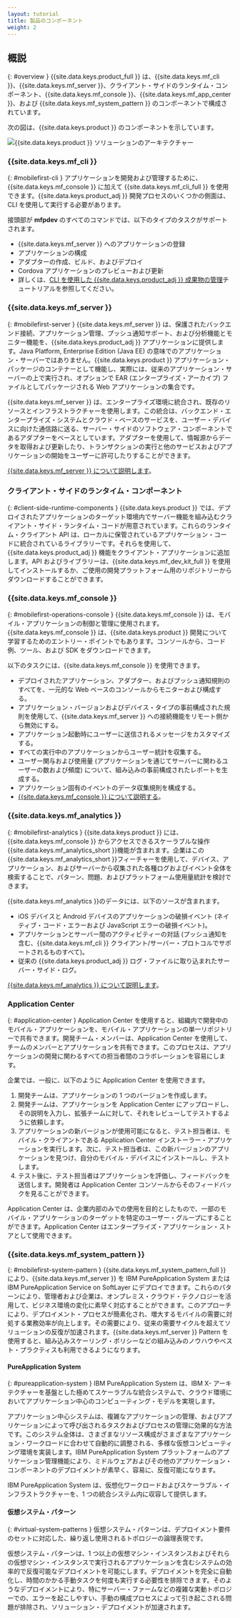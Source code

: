 ```yaml
---
layout: tutorial
title: 製品のコンポーネント
weight: 2
---
```

<!-- NLS_CHARSET=UTF-8 -->
## 概説
{: #overview }
{{site.data.keys.product_full }} は、{{site.data.keys.mf_cli }}、{{site.data.keys.mf_server }}、クライアント・サイドのランタイム・コンポーネント、{{site.data.keys.mf_console }}、{{site.data.keys.mf_app_center }}、および {{site.data.keys.mf_system_pattern }} のコンポーネントで構成されています。

次の図は、{{site.data.keys.product }} のコンポーネントを示しています。

![{{site.data.keys.product }} ソリューションのアーキテクチャー](architecture.jpg)

### {{site.data.keys.mf_cli }}
{: #mobilefirst-cli }
アプリケーションを開発および管理するために、{{site.data.keys.mf_console }} に加えて {{site.data.keys.mf_cli_full }} を使用できます。{{site.data.keys.product_adj }} 開発プロセスのいくつかの側面は、CLI を使用して実行する必要があります。

接頭部が **mfpdev** のすべてのコマンドでは、以下のタイプのタスクがサポートされます。

* {{site.data.keys.mf_server }} へのアプリケーションの登録
* アプリケーションの構成
* アダプターの作成、ビルド、およびデプロイ
* Cordova アプリケーションのプレビューおよび更新
* 詳しくは、[CLI を使用した {{site.data.keys.product_adj }} 成果物の管理](../../application-development/using-mobilefirst-cli-to-manage-mobilefirst-artifacts/)チュートリアルを参照してください。

### {{site.data.keys.mf_server }}
{: #mobilefirst-server }
{{site.data.keys.mf_server }} は、保護されたバックエンド接続、アプリケーション管理、プッシュ通知サポート、および分析機能とモニター機能を、{{site.data.keys.product_adj }} アプリケーションに提供します。Java Platform, Enterprise Edition (Java EE) の意味でのアプリケーション・サーバーではありません。{{site.data.keys.product }} アプリケーション・パッケージのコンテナーとして機能し、実際には、従来のアプリケーション・サーバーの上で実行され、オプションで EAR (エンタープライズ・アーカイブ) ファイルとしてパッケージされる Web アプリケーションの集合です。

{{site.data.keys.mf_server }} は、エンタープライズ環境に統合され、既存のリソースとインフラストラクチャーを使用します。この統合は、バックエンド・エンタープライズ・システムとクラウド・ベースのサービスを、ユーザー・デバイスに向けた通信路に送る、サーバー・サイドのソフトウェア・コンポーネントであるアダプターをベースとしています。アダプターを使用して、情報源からデータを取得および更新したり、トランザクションの実行と他のサービスおよびアプリケーションの開始をユーザーに許可したりすることができます。

[{{site.data.keys.mf_server }} について説明します](server)。

### クライアント・サイドのランタイム・コンポーネント
{: #client-side-runtime-components }
{{site.data.keys.product }} では、デプロイされたアプリケーションのターゲット環境内でサーバー機能を組み込むクライアント・サイド・ランタイム・コードが用意されています。これらのランタイム・クライアント API は、ローカルに保管されているアプリケーション・コードに統合されているライブラリーです。それらを使用して、{{site.data.keys.product_adj }} 機能をクライアント・アプリケーションに追加します。API およびライブラリーは、{{site.data.keys.mf_dev_kit_full }} を使用してインストールするか、ご使用の開発プラットフォーム用のリポジトリーからダウンロードすることができます。

### {{site.data.keys.mf_console }}
{: #mobilefirst-operations-console }
{{site.data.keys.mf_console }} は、モバイル・アプリケーションの制御と管理に使用されます。{{site.data.keys.mf_console }} は、{{site.data.keys.product }} 開発について学習するためのエントリー・ポイントでもあります。コンソールから、コード例、ツール、および SDK をダウンロードできます。

以下のタスクには、{{site.data.keys.mf_console }} を使用できます。

* デプロイされたアプリケーション、アダプター、およびプッシュ通知規則のすべてを、一元的な Web ベースのコンソールからモニターおよび構成する。
* アプリケーション・バージョンおよびデバイス・タイプの事前構成された規則を使用して、{{site.data.keys.mf_server }} への接続機能をリモート側から無効にする。
* アプリケーション起動時にユーザーに送信されるメッセージをカスタマイズする。
* すべての実行中のアプリケーションからユーザー統計を収集する。
* ユーザー関与および使用量 (アプリケーションを通じてサーバーに関わるユーザーの数および頻度) について、組み込みの事前構成されたレポートを生成する。
* アプリケーション固有のイベントのデータ収集規則を構成する。
* [{{site.data.keys.mf_console }} について説明する](console)。

### {{site.data.keys.mf_analytics }}
{: #mobilefirst-analytics }
{{site.data.keys.product }} には、{{site.data.keys.mf_console }} からアクセスできるスケーラブルな操作{{site.data.keys.mf_analytics_short }}機能が含まれます。企業はこの{{site.data.keys.mf_analytics_short }}フィーチャーを使用して、デバイス、アプリケーション、およびサーバーから収集された各種ログおよびイベント全体を検索することで、パターン、問題、およびプラットフォーム使用量統計を検討できます。

{{site.data.keys.mf_analytics }}のデータには、以下のソースが含まれます。

* iOS デバイスと Android デバイスのアプリケーションの破損イベント (ネイティブ・コード・エラーおよび JavaScript エラーの破損イベント)。
* アプリケーションとサーバー間のアクティビティーの対話 (プッシュ通知を含む、{{site.data.keys.mf_cli }} クライアント/サーバー・プロトコルでサポートされるものすべて)。
* 従来の {{site.data.keys.product_adj }} ログ・ファイルに取り込まれたサーバー・サイド・ログ。

[{{site.data.keys.mf_analytics }} について説明します](../../analytics)。

### Application Center
{: #application-center }
Application Center を使用すると、組織内で開発中のモバイル・アプリケーションを、モバイル・アプリケーションの単一リポジトリーで共有できます。開発チーム・メンバーは、Application Center を使用して、チームのメンバーとアプリケーションを共有できます。このプロセスは、アプリケーションの開発に関わるすべての担当者間のコラボレーションを容易にします。

企業では、一般に、以下のように Application Center を使用できます。

1. 開発チームは、アプリケーションの 1 つのバージョンを作成します。
2. 開発チームは、アプリケーションを Application Center にアップロードし、その説明を入力し、拡張チームに対して、それをレビューしてテストするように依頼します。
3. アプリケーションの新バージョンが使用可能になると、テスト担当者は、モバイル・クライアントである Application Center インストーラー・アプリケーションを実行します。次に、テスト担当者は、この新バージョンのアプリケーションを見つけ、自分のモバイル・デバイスにインストールし、テストします。
4. テスト後に、テスト担当者はアプリケーションを評価し、フィードバックを送信します。開発者は Application Center コンソールからそのフィードバックを見ることができます。

Application Center は、企業内部のみでの使用を目的としたもので、一部のモバイル・アプリケーションのターゲットを特定のユーザー・グループにすることができます。Application Center はエンタープライズ・アプリケーション・ストアとして使用できます。

### {{site.data.keys.mf_system_pattern }}
{: #mobilefirst-system-pattern }
{{site.data.keys.mf_system_pattern_full }} により、{{site.data.keys.mf_server }} を IBM PureApplication System または IBM PureApplication Service on SoftLayer にデプロイできます。これらのパターンにより、管理者および企業は、オンプレミス・クラウド・テクノロジーを活用して、ビジネス環境の変化に素早く対応することができます。このアプローチにより、デプロイメント・プロセスが簡素化され、増大するモバイルの需要に対処する業務効率が向上します。その需要により、従来の需要サイクルを超えてソリューションの反復が加速されます。{{site.data.keys.mf_server }} Pattern を使用すると、組み込みスケーリング・ポリシーなどの組み込みのノウハウやベスト・プラクティスも利用できるようになります。

#### PureApplication System
{: #pureapplication-system }
IBM PureApplication System は、IBM X- アーキテクチャーを基盤とした極めてスケーラブルな統合システムで、クラウド環境においてアプリケーション中心のコンピューティング・モデルを実現します。

アプリケーション中心システムは、複雑なアプリケーションの管理、およびアプリケーションによって呼び出されるタスクおよびプロセスの管理に効果的な方法です。このシステム全体は、さまざまなリソース構成がさまざまなアプリケーション・ワークロードに合わせて自動的に調整される、多様な仮想コンピューティング環境を実装します。IBM PureApplication System プラットフォームのアプリケーション管理機能により、ミドルウェアおよびその他のアプリケーション・コンポーネントのデプロイメントが素早く、容易に、反復可能になります。

IBM PureApplication System は、仮想化ワークロードおよびスケーラブル・インフラストラクチャーを、1 つの統合システム内に収容して提供します。

#### 仮想システム・パターン
{: #virtual-system-patterns }
仮想システム・パターンは、デプロイメント要件のセットに対応した、繰り返し使用されるトポロジーの論理表現です。

仮想システム・パターンは、1 つ以上の仮想マシン・インスタンスおよびそれらの仮想マシン・インスタンスで実行されるアプリケーションを含むシステムの効率的で反復可能なデプロイメントを可能にします。デプロイメントを完全に自動化し、時間のかかる手動タスクを何度も実行する必要性を排除できます。そのようなデプロイメントにより、特にサーバー・ファームなどの複雑な実動トポロジーでの、エラーを起こしやすい、手動の構成プロセスによって引き起こされる問題が排除され、ソリューション・デプロイメントが加速されます。

